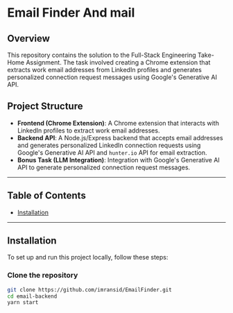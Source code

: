# Email Finder And mail 

## Overview

This repository contains the solution to the Full-Stack Engineering Take-Home Assignment. The task involved creating a Chrome extension that extracts work email addresses from LinkedIn profiles and generates personalized connection request messages using Google's Generative AI API.

## Project Structure

- **Frontend (Chrome Extension)**: A Chrome extension that interacts with LinkedIn profiles to extract work email addresses.
- **Backend API**: A Node.js/Express backend that accepts email addresses and generates personalized LinkedIn connection requests using Google's Generative AI API and `hunter.io` API for email extraction.
- **Bonus Task (LLM Integration)**: Integration with Google's Generative AI API to generate personalized connection request messages.

---

## Table of Contents

- [Installation](#installation)

---

## Installation

To set up and run this project locally, follow these steps:

### Clone the repository

```bash
git clone https://github.com/imransid/EmailFinder.git
cd email-backend
yarn start
```

